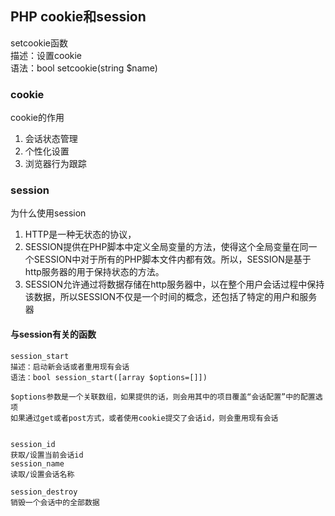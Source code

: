 ## PHP cookie和session

setcookie函数  
描述：设置cookie  
语法：bool setcookie(string $name)
### cookie
cookie的作用  
1. 会话状态管理
2. 个性化设置
3. 浏览器行为跟踪


### session
为什么使用session  
1. HTTP是一种无状态的协议，
2. SESSION提供在PHP脚本中定义全局变量的方法，使得这个全局变量在同一个SESSION中对于所有的PHP脚本文件内都有效。所以，SESSION是基于http服务器的用于保持状态的方法。
3. SESSION允许通过将数据存储在http服务器中，以在整个用户会话过程中保持该数据，所以SESSION不仅是一个时间的概念，还包括了特定的用户和服务器


#### 与session有关的函数  
```
session_start  
描述：启动新会话或者重用现有会话  
语法：bool session_start([array $options=[]])

$options参数是一个关联数组，如果提供的话，则会用其中的项目覆盖“会话配置”中的配置选项  
如果通过get或者post方式，或者使用cookie提交了会话id，则会重用现有会话  


session_id
获取/设置当前会话id
session_name
读取/设置会话名称

session_destroy
销毁一个会话中的全部数据

```

